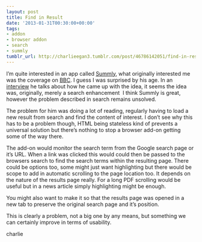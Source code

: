 ```yaml
---
layout: post
title: Find in Result
date: '2013-01-31T00:30:00+00:00'
tags:
- addon
- browser addon
- search
- summly
tumblr_url: http://charlieegan3.tumblr.com/post/46786142051/find-in-result
---
```

I’m quite interested in an app called [Summly](http://summly.com/), what originally interested me was the coverage on [BBC](http://www.bbc.co.uk/news/technology-16306742). I guess I was surprised by his age. In an [interview](https://www.youtube.com/watch?v=NIPPYhyqs2g) he talks about how he came up with the idea, it seems the idea was, originally, merely a search enhancement  I think Summly is great, however the problem described in search remains unsolved.

The problem for him was doing a lot of reading, regularly having to load a new result from search and find the content of interest. I don’t see why this has to be a problem though, HTML being stateless kind of prevents a universal solution but there’s nothing to stop a browser add-on getting some of the way there.

The add-on would monitor the search term from the Google search page or it’s URL. When a link was clicked this would could then be passed to the browsers search to find the search terms within the resulting page. There could be options too, some might just want highlighting but there would be scope to add in automatic scrolling to the page location too. It depends on the nature of the results page really. For a long PDF scrolling would be useful but in a news article simply highlighting might be enough.

You might also want to make it so that the results page was opened in a new tab to preserve the original search page and it’s position.

This is clearly a problem, not a big one by any means, but something we can certainly improve in terms of usability.

charlie